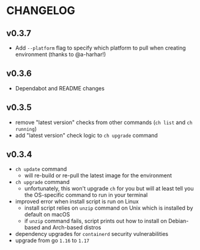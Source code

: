 # CHANGELOG

## v0.3.7

- Add `--platform` flag to specify which platform to pull when creating environment (thanks to @a-harhar!)

## v0.3.6

- Dependabot and README changes

## v0.3.5

- remove "latest version" checks from other commands (`ch list` and `ch running`)
- add "latest version" check logic to `ch upgrade` command

## v0.3.4

- `ch update` command
  - will re-build or re-pull the latest image for the environment
- `ch upgrade` command
  - unfortunately, this won't upgrade `ch` for you but will at least tell you the OS-specific command to run in your terminal
- improved error when install script is run on Linux
  - install script relies on `unzip` command on Unix which is installed by default on macOS
  - if `unzip` command fails, script prints out how to install on Debian-based and Arch-based distros
- dependency upgrades for `containerd` security vulnerabilities
- upgrade from go `1.16` to `1.17`

